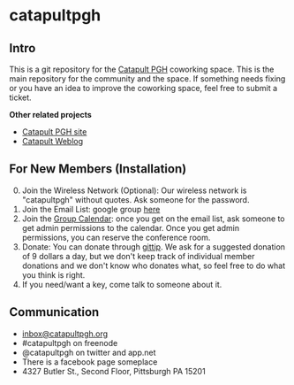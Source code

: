 # catapultpgh

## Intro
This is a git repository for the [Catapult PGH][4] coworking space. This is the main repository for the community and the space. If something needs fixing or you have an idea to improve the coworking space, feel free to submit a ticket.

**Other related projects**

- [Catapult PGH site][1]
- [Catapult Weblog][blog]

## For New Members (Installation)

0. Join the Wireless Network (Optional): Our wireless network is "catapultpgh" without quotes. Ask someone for the password.
1. Join the Email List: google group [here][2]
2. Join the [Group Calendar][3]: once you get on the email list, ask someone to get admin permissions to the calendar. Once you get admin permissions, you can reserve the conference room.
3. Donate: You can donate through [gittip][5]. We ask for a suggested donation of 9 dollars a day, but we don't keep track of individual member donations and we don't know who donates what, so feel free to do what you think is right.
4. If you need/want a key, come talk to someone about it.

## Communication
- inbox@catapultpgh.org
- #catapultpgh on freenode
- @catapultpgh on twitter and app.net
- There is a facebook page someplace
- 4327 Butler St., Second Floor, Pittsburgh PA 15201

[1]: https://github.com/catapultpgh/catapultpgh-site
[2]: https://groups.google.com/d/forum/catapultpgh
[3]: http://www.google.com/calendar/embed?src=uubi2gppen4ia1dmc0op342pac%40group.calendar.google.com&ctz=America/New_York
[4]: http://catapultpgh.org
[5]: https://www.gittip.com/catapultpgh/
[blog]: https://github.com/catapultpgh/catapultpgh.github.com
